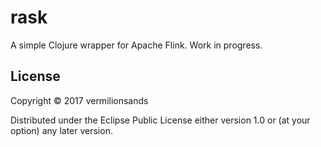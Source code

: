 # rask

A simple Clojure wrapper for Apache Flink. Work in progress.

## License

Copyright © 2017 vermilionsands

Distributed under the Eclipse Public License either version 1.0 or (at
your option) any later version.
